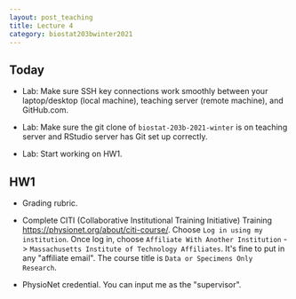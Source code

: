 ```yaml
---
layout: post_teaching
title: Lecture 4
category: biostat203bwinter2021
---
```


## Today

* Lab: Make sure SSH key connections work smoothly between your laptop/desktop (local machine), teaching server (remote machine), and GitHub.com.

* Lab: Make sure the git clone of `biostat-203b-2021-winter` is on teaching server and RStudio server has Git set up correctly.

* Lab: Start working on HW1.

## HW1

* Grading rubric. 

* Complete CITI (Collaborative Institutional Training Initiative) Training <https://physionet.org/about/citi-course/>. Choose `Log in using my institution`. Once log in, choose `Affiliate With Another Institution` -> `Massachusetts Institute of Technology Affiliates`. It's fine to put in any "affiliate email". The course title is `Data or Specimens Only Research`. 

* PhysioNet credential. You can input me as the "supervisor".
